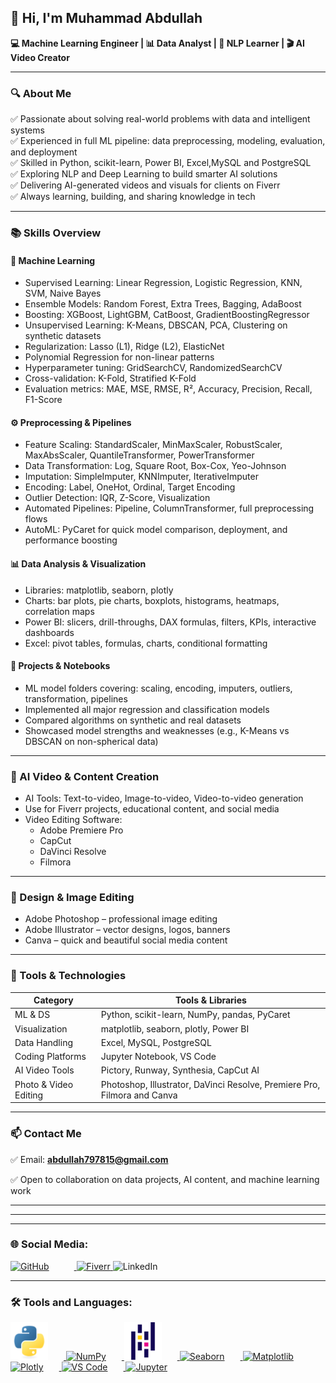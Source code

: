 ## 👋 Hi, I'm Muhammad Abdullah  
**💻 Machine Learning Engineer | 📊 Data Analyst | 🤖 NLP Learner | 🎬 AI Video Creator**

---

### 🔍 About Me
✅ Passionate about solving real-world problems with data and intelligent systems  
✅ Experienced in full ML pipeline: data preprocessing, modeling, evaluation, and deployment  
✅ Skilled in Python, scikit-learn, Power BI, Excel,MySQL and PostgreSQL  
✅ Exploring NLP and Deep Learning to build smarter AI solutions  
✅ Delivering AI-generated videos and visuals for clients on Fiverr  
✅ Always learning, building, and sharing knowledge in tech  

---

### 📚 Skills Overview

#### 🧠 Machine Learning
- Supervised Learning: Linear Regression, Logistic Regression, KNN, SVM, Naive Bayes  
- Ensemble Models: Random Forest, Extra Trees, Bagging, AdaBoost  
- Boosting: XGBoost, LightGBM, CatBoost, GradientBoostingRegressor  
- Unsupervised Learning: K-Means, DBSCAN, PCA, Clustering on synthetic datasets  
- Regularization: Lasso (L1), Ridge (L2), ElasticNet  
- Polynomial Regression for non-linear patterns  
- Hyperparameter tuning: GridSearchCV, RandomizedSearchCV  
- Cross-validation: K-Fold, Stratified K-Fold  
- Evaluation metrics: MAE, MSE, RMSE, R², Accuracy, Precision, Recall, F1-Score  

#### ⚙️ Preprocessing & Pipelines
- Feature Scaling: StandardScaler, MinMaxScaler, RobustScaler, MaxAbsScaler, QuantileTransformer, PowerTransformer  
- Data Transformation: Log, Square Root, Box-Cox, Yeo-Johnson  
- Imputation: SimpleImputer, KNNImputer, IterativeImputer  
- Encoding: Label, OneHot, Ordinal, Target Encoding  
- Outlier Detection: IQR, Z-Score, Visualization  
- Automated Pipelines: Pipeline, ColumnTransformer, full preprocessing flows  
- AutoML: PyCaret for quick model comparison, deployment, and performance boosting  

#### 📊 Data Analysis & Visualization
- Libraries: matplotlib, seaborn, plotly  
- Charts: bar plots, pie charts, boxplots, histograms, heatmaps, correlation maps  
- Power BI: slicers, drill-throughs, DAX formulas, filters, KPIs, interactive dashboards  
- Excel: pivot tables, formulas, charts, conditional formatting  

#### 🧪 Projects & Notebooks
- ML model folders covering: scaling, encoding, imputers, outliers, transformation, pipelines  
- Implemented all major regression and classification models  
- Compared algorithms on synthetic and real datasets  
- Showcased model strengths and weaknesses (e.g., K-Means vs DBSCAN on non-spherical data)  

---

### 🤖 AI Video & Content Creation
- AI Tools: Text-to-video, Image-to-video, Video-to-video generation  
- Use for Fiverr projects, educational content, and social media  
- Video Editing Software:  
  - Adobe Premiere Pro  
  - CapCut  
  - DaVinci Resolve  
  - Filmora  

---

### 🎨 Design & Image Editing
- Adobe Photoshop – professional image editing  
- Adobe Illustrator – vector designs, logos, banners  
- Canva – quick and beautiful social media content  

---

### 🧰 Tools & Technologies

| Category              | Tools & Libraries                                 |
|-----------------------|---------------------------------------------------|
| ML & DS               | Python, scikit-learn, NumPy, pandas, PyCaret      |
| Visualization         | matplotlib, seaborn, plotly, Power BI             |
| Data Handling         | Excel, MySQL, PostgreSQL                          |
| Coding Platforms      | Jupyter Notebook, VS Code                         |
| AI Video Tools        | Pictory, Runway, Synthesia, CapCut AI             |
| Photo & Video Editing | Photoshop, Illustrator, DaVinci Resolve, Premiere Pro, Filmora and Canva |



---

### 📫 Contact Me
✅ Email: **abdullah797815@gmail.com**  

✅ Open to collaboration on data projects, AI content, and machine learning work


---

---
---

<h3 align="left">🌐 Social Media:</h3>

<p align="left">
  <!-- GitHub -->
  <a href="https://github.com/Abdullah1218-bit" target="_blank">
    <img src="https://cdn-icons-png.flaticon.com/512/25/25231.png" alt="GitHub" width="60" height="60" style="margin-right: 40px;" />
  </a>

<!-- Fiverr Profile -->
<a href="https://www.fiverr.com/u_d7b7c0c16cbb" target="_blank">
  <img src="https://cdn.worldvectorlogo.com/logos/fiverr-1.svg" alt="Fiverr" width="60" height="60" />
</a>


  <!-- LinkedIn (no link) -->
  <img src="https://cdn-icons-png.flaticon.com/512/174/174857.png" alt="LinkedIn" width="60" height="60" />
</p>


---

<h3 align="left">🛠️ Tools and Languages:</h3>

<p align="left">
  <!-- Python -->
  <a href="https://www.python.org" target="_blank">
    <img src="https://raw.githubusercontent.com/devicons/devicon/master/icons/python/python-original.svg" alt="Python" width="60" height="60" style="margin-right: 25px;"/>
  </a>

  <!-- NumPy -->
  <a href="https://numpy.org/" target="_blank">
    <img src="https://upload.wikimedia.org/wikipedia/commons/3/31/NumPy_logo_2020.svg" alt="NumPy" width="60" height="60" style="margin-right: 25px;"/>
  </a>

  <!-- Pandas -->
  <a href="https://pandas.pydata.org/" target="_blank">
    <img src="https://raw.githubusercontent.com/devicons/devicon/master/icons/pandas/pandas-original.svg" alt="Pandas" width="60" height="60" style="margin-right: 25px;"/>
  </a>

  <!-- Seaborn -->
  <a href="https://seaborn.pydata.org" target="_blank">
    <img src="https://seaborn.pydata.org/_images/logo-mark-lightbg.svg" alt="Seaborn" width="60" height="60" style="margin-right: 25px;"/>
  </a>

  <!-- Matplotlib -->
  <a href="https://matplotlib.org" target="_blank">
    <img src="https://matplotlib.org/_static/images/logo2.svg" alt="Matplotlib" width="60" height="60" style="margin-right: 25px;"/>
  </a>

  <!-- Plotly -->
  <a href="https://plotly.com" target="_blank">
    <img src="https://www.vectorlogo.zone/logos/plotly/plotly-icon.svg" alt="Plotly" width="60" height="60" style="margin-right: 25px;"/>
  </a>

  <!-- VS Code -->
  <a href="https://code.visualstudio.com" target="_blank">
    <img src="https://cdn.worldvectorlogo.com/logos/visual-studio-code-1.svg" alt="VS Code" width="60" height="60" style="margin-right: 25px;"/>
  </a>

  <!-- Jupyter -->
  <a href="https://jupyter.org" target="_blank">
    <img src="https://upload.wikimedia.org/wikipedia/commons/3/38/Jupyter_logo.svg" alt="Jupyter" width="60" height="60"/>
  </a>
</p>
